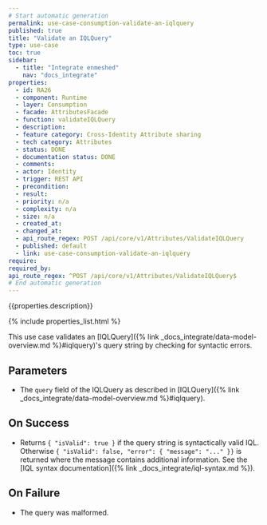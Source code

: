 ```yaml
---
# Start automatic generation
permalink: use-case-consumption-validate-an-iqlquery
published: true
title: "Validate an IQLQuery"
type: use-case
toc: true
sidebar:
  - title: "Integrate enmeshed"
    nav: "docs_integrate"
properties:
  - id: RA26
  - component: Runtime
  - layer: Consumption
  - facade: AttributesFacade
  - function: validateIQLQuery
  - description:
  - feature category: Cross-Identity Attribute sharing
  - tech category: Attributes
  - status: DONE
  - documentation status: DONE
  - comments:
  - actor: Identity
  - trigger: REST API
  - precondition:
  - result:
  - priority: n/a
  - complexity: n/a
  - size: n/a
  - created_at:
  - changed_at:
  - api_route_regex: POST /api/core/v1/Attributes/ValidateIQLQuery
  - published: default
  - link: use-case-consumption-validate-an-iqlquery
require:
required_by:
api_route_regex: ^POST /api/core/v1/Attributes/ValidateIQLQuery$
# End automatic generation
---
```


{{properties.description}}

{% include properties_list.html %}

This use case validates an [IQLQuery]({% link _docs_integrate/data-model-overview.md %}#iqlquery)'s query string by checking for syntactic errors.

## Parameters

- The `query` field of the IQLQuery as described in [IQLQuery]({% link _docs_integrate/data-model-overview.md %}#iqlquery).

## On Success

- Returns `{ "isValid": true }` if the query string is syntactically valid IQL. Otherwise `{ "isValid": false, "error": { "message": "..." }}` is returned where the message contains additional information. See the [IQL syntax documentation]({% link _docs_integrate/iql-syntax.md %}).

## On Failure

- The query was malformed.
